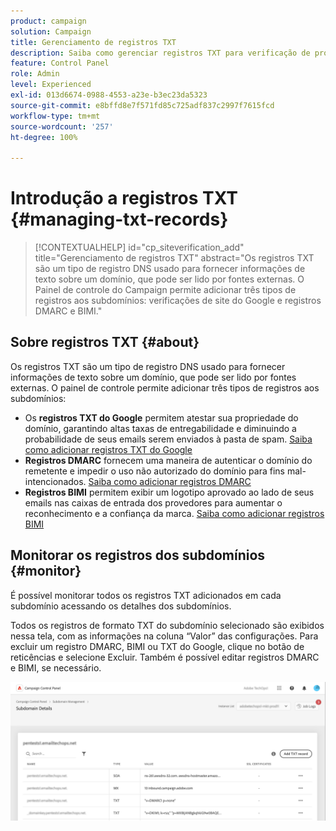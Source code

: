 ```yaml
---
product: campaign
solution: Campaign
title: Gerenciamento de registros TXT
description: Saiba como gerenciar registros TXT para verificação de propriedade de domínio.
feature: Control Panel
role: Admin
level: Experienced
exl-id: 013d6674-0988-4553-a23e-b3ec23da5323
source-git-commit: e8bffd8e7f571fd85c725adf837c2997f7615fcd
workflow-type: tm+mt
source-wordcount: '257'
ht-degree: 100%

---
```


# Introdução a registros TXT {#managing-txt-records}

>[!CONTEXTUALHELP]
>id="cp_siteverification_add"
>title="Gerenciamento de registros TXT"
>abstract="Os registros TXT são um tipo de registro DNS usado para fornecer informações de texto sobre um domínio, que pode ser lido por fontes externas. O Painel de controle do Campaign permite adicionar três tipos de registros aos subdomínios: verificações de site do Google e registros DMARC e BIMI."

## Sobre registros TXT {#about}

Os registros TXT são um tipo de registro DNS usado para fornecer informações de texto sobre um domínio, que pode ser lido por fontes externas. O painel de controle permite adicionar três tipos de registros aos subdomínios:

* Os **registros TXT do Google** permitem atestar sua propriedade do domínio, garantindo altas taxas de entregabilidade e diminuindo a probabilidade de seus emails serem enviados à pasta de spam. [Saiba como adicionar registros TXT do Google](managing-txt-records.md)
* **Registros DMARC** fornecem uma maneira de autenticar o domínio do remetente e impedir o uso não autorizado do domínio para fins mal-intencionados. [Saiba como adicionar registros DMARC](dmarc.md)
* **Registros BIMI** permitem exibir um logotipo aprovado ao lado de seus emails nas caixas de entrada dos provedores para aumentar o reconhecimento e a confiança da marca. [Saiba como adicionar registros BIMI](bimi.md)

## Monitorar os registros dos subdomínios {#monitor}

É possível monitorar todos os registros TXT adicionados em cada subdomínio acessando os detalhes dos subdomínios.

Todos os registros de formato TXT do subdomínio selecionado são exibidos nessa tela, com as informações na coluna “Valor” das configurações. Para excluir um registro DMARC, BIMI ou TXT do Google, clique no botão de reticências e selecione Excluir. Também é possível editar registros DMARC e BIMI, se necessário.

![](assets/txt-records.png)
